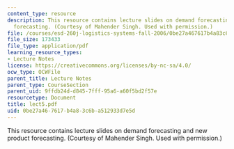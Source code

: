 ```yaml
---
content_type: resource
description: This resource contains lecture slides on demand forecasting and new product
  forecasting. (Courtesy of Mahender Singh. Used with permission.)
file: /courses/esd-260j-logistics-systems-fall-2006/0be27a467617b4a83c6ba512933d7e5d_lect5.pdf
file_size: 173433
file_type: application/pdf
learning_resource_types:
- Lecture Notes
license: https://creativecommons.org/licenses/by-nc-sa/4.0/
ocw_type: OCWFile
parent_title: Lecture Notes
parent_type: CourseSection
parent_uid: 9ffdb24d-d845-7fff-95a6-a60f5bd2f57e
resourcetype: Document
title: lect5.pdf
uid: 0be27a46-7617-b4a8-3c6b-a512933d7e5d
---
```

This resource contains lecture slides on demand forecasting and new product forecasting. (Courtesy of Mahender Singh. Used with permission.)